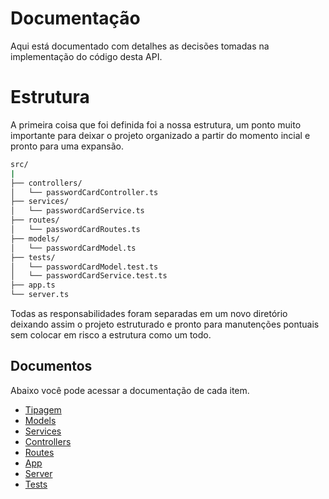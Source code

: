 # Documentação
Aqui está documentado com detalhes as decisões tomadas na implementação do código desta API.

# Estrutura
A primeira coisa que foi definida foi a nossa estrutura, um ponto muito importante para deixar o projeto organizado a partir do momento incial e pronto para uma expansão.

```sh
src/
|
├── controllers/
│   └── passwordCardController.ts
├── services/
│   └── passwordCardService.ts
├── routes/
│   └── passwordCardRoutes.ts
├── models/
│   └── passwordCardModel.ts
├── tests/
│   └── passwordCardModel.test.ts
│   └── passwordCardService.test.ts
├── app.ts
└── server.ts
```

Todas as responsabilidades foram separadas em um novo diretório deixando assim o projeto estruturado e pronto para manutenções pontuais sem colocar em risco a estrutura como um todo.

## Documentos
Abaixo você pode acessar a documentação de cada item.

* [Tipagem](Typing.MD)
* [Models](Models.MD)
* [Services](Services.MD)
* [Controllers](Controllers.MD)
* [Routes](Routes.MD)
* [App](App.MD)
* [Server](Server.MD)
* [Tests](Tests.MD)